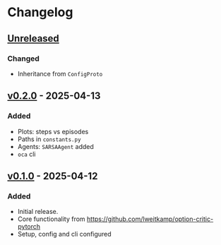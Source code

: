 # Changelog

## [Unreleased]

### Changed

- Inheritance from `ConfigProto`

## [v0.2.0] - 2025-04-13

### Added

- Plots: steps vs episodes
- Paths in `constants.py`
- Agents: `SARSAAgent` added
- `oca` cli

## [v0.1.0] - 2025-04-12

### Added

- Initial release.
- Core functionality from <https://github.com/lweitkamp/option-critic-pytorch>
- Setup, config and cli configured

[unreleased]: https://github.com/AshrithSagar/option-critic/compare/v0.2.0...HEAD
[v0.2.0]: https://github.com/AshrithSagar/option-critic/compare/v0.1.0...v0.2.0
[v0.1.0]: https://github.com/AshrithSagar/option-critic/releases/tag/v0.1.0

